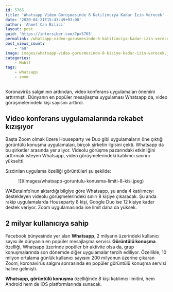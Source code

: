 ```yaml
---
id: 5765
title: 'Whatsapp Video Görüşmesinde 8 Katılımcıya Kadar İzin Verecek'
date: '2020-04-21T15:43:49+03:00'
author: 'Ahmet Can Bilici'
layout: post
guid: 'https://intersiber.com/?p=5765'
permalink: /whatsapp-video-gorusmesinde-8-katilimciya-kadar-izin-verecek/
post_views_count:
    - '68'
image: images/whatsapp-video-gorusmesinde-8-kisiye-kadar-izin-verecek.jpeg
categories:
    - Mobil
tags:
    - whatsapp
    - zoom
---
```


Koronavirüs salgınının ardından, video konferans uygulamaları önemini arttırmıştı. Dünyanın en popüler mesajlaşma uygulaması Whatsapp da, video görüşmelerindeki kişi sayısını arttırdı.

## Video konferans uygulamalarında rekabet kızışıyor

Başta Zoom olmak üzere Houseparty ve Duo gibi uygulamaların öne çıktığı görüntülü konuşma uygulamaları, birçok şirketin ilgisini çekti. Whatsapp da bu şirketler arasında yer alıyor. Videolu görüşme pazarındaki etkinliğini arttırmak isteyen Whatsapp, video görüşmelerindeki katılımcı sınırını yükseltti.

Sızdırılan uygulama özelliği görüntüleri şu şekilde:

<figure class="wp-block-image size-large">![](images/whatsapp-goruntulu-konusma-limiti-8-kisi.jpeg)</figure>WABetaInfo’nun aktardığı bilgiye göre Whatsapp, şu anda 4 katılımcıyı destekleyen videolu görüşmelerindeki sınırı 8 kişiye çıkaracak. Şu anda rakip uygulamalarda Houseparty 8 kişi, Google Duo ise 12 kişiye kadar destek veriyor. Zoom uygulamasında ise limit daha da yüksek.

## 2 milyar kullanıcıya sahip

Facebook bünyesinde yer alan **Whatsapp**, 2 milyarın üzerindeki kullanıcı sayısı ile dünyanın en popüler mesajlaşma servisi. **Görüntülü konuşma** özelliği, Whatsapp üzerinde popüler bir aktivite olsa da, grup konuşmalarında son dönemde diğer uygulamalar tercih ediliyor. Özellikle, 10 milyon ortalama günlük kullanıcı sayısını 200 milyonun üzerine çıkaran Zoom, koronavirüs salgını sonrasında en popüler görüntülü konuşma servisi haline gelmişti.

**Whatsapp, görüntülü konuşma** özelliğinde 8 kişi katılımcı limitini, hem Android hem de iOS platformlarında sunacak.